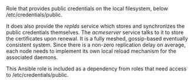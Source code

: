 Role that provides public credentials on the local filesystem, below
/etc/credentials/public.

It does also provide the *replds* service which stores and
synchronizes the public credentials themselves. The *acmeserver*
service talks to it to store the certificates upon renewal. It is a
fully meshed, gossip-based eventually consistent system. Since there
is a non-zero replication delay on average, each node needs to
implement its own local reload mechanism for the associated daemons.

This Ansible role is included as a dependency from roles that need
access to /etc/credentials/public.
